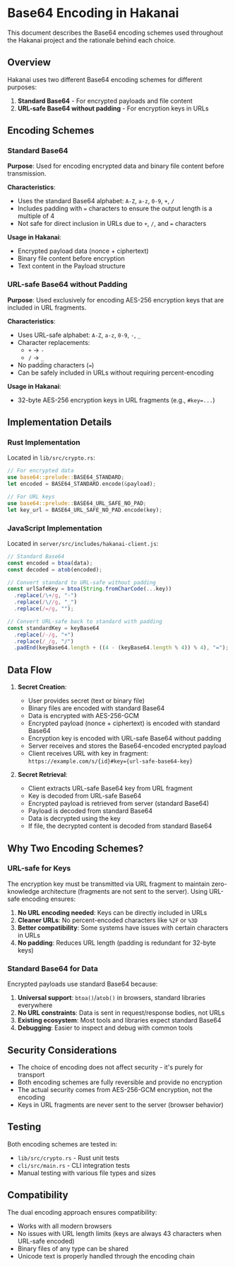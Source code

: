 # Base64 Encoding in Hakanai

This document describes the Base64 encoding schemes used throughout the Hakanai project and the rationale behind each choice.

## Overview

Hakanai uses two different Base64 encoding schemes for different purposes:

1. **Standard Base64** - For encrypted payloads and file content
2. **URL-safe Base64 without padding** - For encryption keys in URLs

## Encoding Schemes

### Standard Base64

**Purpose**: Used for encoding encrypted data and binary file content before transmission.

**Characteristics**:
- Uses the standard Base64 alphabet: `A-Z`, `a-z`, `0-9`, `+`, `/`
- Includes padding with `=` characters to ensure the output length is a multiple of 4
- Not safe for direct inclusion in URLs due to `+`, `/`, and `=` characters

**Usage in Hakanai**:
- Encrypted payload data (nonce + ciphertext)
- Binary file content before encryption
- Text content in the Payload structure

### URL-safe Base64 without Padding

**Purpose**: Used exclusively for encoding AES-256 encryption keys that are included in URL fragments.

**Characteristics**:
- Uses URL-safe alphabet: `A-Z`, `a-z`, `0-9`, `-`, `_`
- Character replacements:
  - `+` → `-`
  - `/` → `_`
- No padding characters (`=`)
- Can be safely included in URLs without requiring percent-encoding

**Usage in Hakanai**:
- 32-byte AES-256 encryption keys in URL fragments (e.g., `#key=...`)

## Implementation Details

### Rust Implementation

Located in `lib/src/crypto.rs`:

```rust
// For encrypted data
use base64::prelude::BASE64_STANDARD;
let encoded = BASE64_STANDARD.encode(&payload);

// For URL keys
use base64::prelude::BASE64_URL_SAFE_NO_PAD;
let key_url = BASE64_URL_SAFE_NO_PAD.encode(key);
```

### JavaScript Implementation

Located in `server/src/includes/hakanai-client.js`:

```javascript
// Standard Base64
const encoded = btoa(data);
const decoded = atob(encoded);

// Convert standard to URL-safe without padding
const urlSafeKey = btoa(String.fromCharCode(...key))
  .replace(/\+/g, "-")
  .replace(/\//g, "_")
  .replace(/=/g, "");

// Convert URL-safe back to standard with padding
const standardKey = keyBase64
  .replace(/-/g, "+")
  .replace(/_/g, "/")
  .padEnd(keyBase64.length + ((4 - (keyBase64.length % 4)) % 4), "=");
```

## Data Flow

1. **Secret Creation**:
   - User provides secret (text or binary file)
   - Binary files are encoded with standard Base64
   - Data is encrypted with AES-256-GCM
   - Encrypted payload (nonce + ciphertext) is encoded with standard Base64
   - Encryption key is encoded with URL-safe Base64 without padding
   - Server receives and stores the Base64-encoded encrypted payload
   - Client receives URL with key in fragment: `https://example.com/s/{id}#key={url-safe-base64-key}`

2. **Secret Retrieval**:
   - Client extracts URL-safe Base64 key from URL fragment
   - Key is decoded from URL-safe Base64
   - Encrypted payload is retrieved from server (standard Base64)
   - Payload is decoded from standard Base64
   - Data is decrypted using the key
   - If file, the decrypted content is decoded from standard Base64

## Why Two Encoding Schemes?

### URL-safe for Keys

The encryption key must be transmitted via URL fragment to maintain zero-knowledge architecture (fragments are not sent to the server). Using URL-safe encoding ensures:

1. **No URL encoding needed**: Keys can be directly included in URLs
2. **Cleaner URLs**: No percent-encoded characters like `%2F` or `%3D`
3. **Better compatibility**: Some systems have issues with certain characters in URLs
4. **No padding**: Reduces URL length (padding is redundant for 32-byte keys)

### Standard Base64 for Data

Encrypted payloads use standard Base64 because:

1. **Universal support**: `btoa()`/`atob()` in browsers, standard libraries everywhere
2. **No URL constraints**: Data is sent in request/response bodies, not URLs
3. **Existing ecosystem**: Most tools and libraries expect standard Base64
4. **Debugging**: Easier to inspect and debug with common tools

## Security Considerations

- The choice of encoding does not affect security - it's purely for transport
- Both encoding schemes are fully reversible and provide no encryption
- The actual security comes from AES-256-GCM encryption, not the encoding
- Keys in URL fragments are never sent to the server (browser behavior)

## Testing

Both encoding schemes are tested in:
- `lib/src/crypto.rs` - Rust unit tests
- `cli/src/main.rs` - CLI integration tests
- Manual testing with various file types and sizes

## Compatibility

The dual encoding approach ensures compatibility:
- Works with all modern browsers
- No issues with URL length limits (keys are always 43 characters when URL-safe encoded)
- Binary files of any type can be shared
- Unicode text is properly handled through the encoding chain